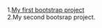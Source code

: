 1.[My first bootstrap project](https://nazarbroslavskyi.github.io/bootstrap_project_1/)<br>
2.My second bootsrap project.
